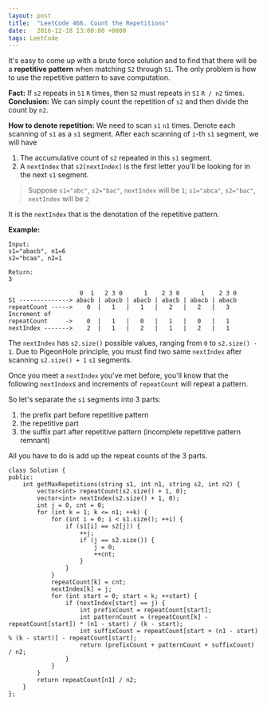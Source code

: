 ```yaml
---
layout: post
title:  "LeetCode 466. Count the Repetitions"
date:   2016-12-18 13:00:00 +0800
tags: LeetCode
---
```


It's easy to come up with a brute force solution and to find that there will be a **repetitive pattern** when matching `S2` through `S1`. The only problem is how to use the repetitive pattern to save computation.

**Fact:**
If `s2` repeats in `S1` `R` times, then `S2` must repeats in `S1` `R / n2` times.
**Conclusion:**
We can simply count the repetition of `s2` and then divide the count by `n2`.

**How to denote repetition:**
We need to scan `s1` `n1` times. Denote each scanning of `s1` as a `s1` segment.
After each scanning of `i`-th `s1` segment, we will have
1. The accumulative count of `s2` repeated in this `s1` segment.  
2. A `nextIndex` that `s2[nextIndex]` is the first letter you'll be looking for in the next `s1` segment.
> Suppose `s1="abc"`, `s2="bac"`, `nextIndex` will be `1`; `s1="abca"`, `s2="bac"`, `nextIndex` will be `2`

It is the `nextIndex` that is the denotation of the repetitive pattern.

**Example:**
```
Input:
s1="abacb", n1=6
s2="bcaa", n2=1

Return:
3
```
```
                    0  1   2 3 0      1    2 3 0      1    2 3 0  
S1 --------------> abacb | abacb | abacb | abacb | abacb | abacb 
repeatCount ----->    0  |   1   |   1   |   2   |   2   |   3
Increment of 
repeatCount     ->    0  |   1   |   0   |   1   |   0   |   1
nextIndex ------->    2  |   1   |   2   |   1   |   2   |   1
```

The `nextIndex` has `s2.size()` possible values, ranging from `0` to `s2.size() - 1`. Due to PigeonHole principle, you must find two same `nextIndex` after scanning `s2.size() + 1` `s1` segments.

Once you meet a `nextIndex` you've met before, you'll know that the following `nextIndex`s and increments of `repeatCount` will repeat a pattern.

So let's separate the `s1` segments into 3 parts:
1. the prefix part before repetitive pattern
2. the repetitive part
3. the suffix part after repetitive pattern (incomplete repetitive pattern remnant)

All you have to do is add up the repeat counts of the 3 parts.

```
class Solution {
public:
    int getMaxRepetitions(string s1, int n1, string s2, int n2) {
        vector<int> repeatCount(s2.size() + 1, 0);
        vector<int> nextIndex(s2.size() + 1, 0);
        int j = 0, cnt = 0;
        for (int k = 1; k <= n1; ++k) {
            for (int i = 0; i < s1.size(); ++i) {
                if (s1[i] == s2[j]) {
                    ++j;
                    if (j == s2.size()) {
                        j = 0;
                        ++cnt;
                    }
                }
            }
            repeatCount[k] = cnt;
            nextIndex[k] = j;
            for (int start = 0; start < k; ++start) {
                if (nextIndex[start] == j) {
                    int prefixCount = repeatCount[start];
                    int patternCount = (repeatCount[k] - repeatCount[start]) * (n1 - start) / (k - start);
                    int suffixCount = repeatCount[start + (n1 - start) % (k - start)] - repeatCount[start];
                    return (prefixCount + patternCount + suffixCount) / n2;
                }
            }
        }
        return repeatCount[n1] / n2;
    }
};
```